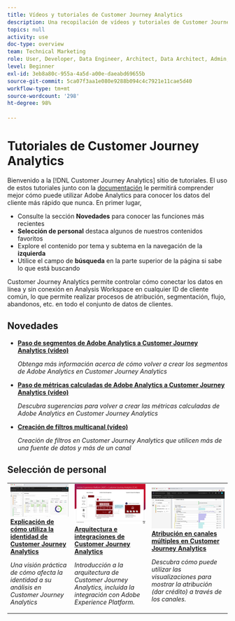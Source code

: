 ```yaml
---
title: Vídeos y tutoriales de Customer Journey Analytics
description: Una recopilación de vídeos y tutoriales de Customer Journey Analytics de Adobe.
topics: null
activity: use
doc-type: overview
team: Technical Marketing
role: User, Developer, Data Engineer, Architect, Data Architect, Admin, Leader
level: Beginner
exl-id: 3eb8a80c-955a-4a5d-a00e-daeabd69655b
source-git-commit: 5ca07f3aa1e080e9288b094c4c7921e11cae5d40
workflow-type: tm+mt
source-wordcount: '298'
ht-degree: 98%

---
```


# Tutoriales de Customer Journey Analytics

Bienvenido a la [!DNL Customer Journey Analytics] sitio de tutoriales.  El uso de estos tutoriales junto con la [documentación](https://experienceleague.adobe.com/docs/analytics-platform/using/cja-landing.html?lang=es) le permitirá comprender mejor cómo puede utilizar Adobe Analytics para conocer los datos del cliente más rápido que nunca.  En primer lugar,

* Consulte la sección **Novedades** para conocer las funciones más recientes
* **Selección de personal** destaca algunos de nuestros contenidos favoritos
* Explore el contenido por tema y subtema en la navegación de la **izquierda**
* Utilice el campo de **búsqueda** en la parte superior de la página si sabe lo que está buscando

Customer Journey Analytics permite controlar cómo conectar los datos en línea y sin conexión en Analysis Workspace en cualquier ID de cliente común, lo que permite realizar procesos de atribución, segmentación, flujo, abandonos, etc. en todo el conjunto de datos de clientes.

## Novedades

* **[Paso de segmentos de Adobe Analytics a Customer Journey Analytics (vídeo)](components/filters/moving-adobe-analytics-segments-to-customer-journey-analytics.md)**

   *Obtenga más información acerca de cómo volver a crear los segmentos de Adobe Analytics en Customer Journey Analytics*

* **[Paso de métricas calculadas de Adobe Analytics a Customer Journey Analytics (vídeo)](components/calc-metrics/moving-your-calculated-metrics-from-adobe-analytics-to-customer-journey-analytics.md)**

   *Descubra sugerencias para volver a crear las métricas calculadas de Adobe Analytics en Customer Journey Analytics*

* **[Creación de filtros multicanal (vídeo)](components/filters/creating-cross-channel-filters-in-customer-journey-analytics.md)**

   *Creación de filtros en Customer Journey Analytics que utilicen más de una fuente de datos y más de un canal*

## Selección de personal

<table>
<tr>
  <td>
    <a href="visitor-id/understanding-how-customer-journey-analytics-uses-identity.md">
      <img alt="Explicación de cómo utiliza CJA la identidad" src="assets/30750.jpg" />
    </a>
    <div>
      <a href="visitor-id/understanding-how-customer-journey-analytics-uses-identity.md">
    <strong>Explicación de cómo utiliza la identidad de Customer Journey Analytics</strong>
    </a>
    </div>
    <p>
    <em>Una visión práctica de cómo afecta la identidad a su análisis en Customer Journey Analytics</em>
    <p>
  </td>
   <td>
    <a href="architecture/architecture-and-integrations-of-cja.md">
      <img alt="Arquitectura e integraciones de Customer Journey Analytics" src="assets/32483.jpg" />
    </a>
    <div>
      <a href="architecture/architecture-and-integrations-of-cja.md">
    <strong>Arquitectura e integraciones de Customer Journey Analytics</strong>
    </a>
    </div>
    <p>
    <em>Introducción a la arquitectura de Customer Journey Analytics, incluida la integración con Adobe Experience Platform.</em>
    <p>
  </td>
  <td>
    <a href="visualizations/cross-channel-attribution-in-customer-journey-analytics.md">
      <img alt="Atribución en canales múltiples en Customer Journey Analytics" src="assets/31772.jpg" />
    </a>
    <div>
      <a href="visualizations/cross-channel-attribution-in-customer-journey-analytics.md">
    <strong>Atribución en canales múltiples en Customer Journey Analytics</strong>
    </a>
    </div>
    <p>
    <em>Descubra cómo puede utilizar las visualizaciones para mostrar la atribución (dar crédito) a través de los canales. </em>
    <p>
  </td>
</tr>
</table>
